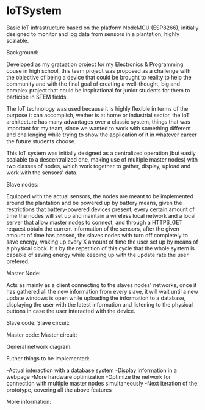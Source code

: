 # IoTSystem
Basic IoT infrastructure based on the platform NodeMCU (ESP8266), initially designed to monitor and log data from sensors in a plantation, highly scalable.

Background:

Developed as my gratuation project for my Electronics & Programming couse in high school, this team project was proposed as a challenge with the objective of being a device that could be brought to reality to help the community and with the final goal of creating a well-thought, big and complex project that could be inspirational for junior students for them to participe in STEM fields.

The IoT technology was used because it is highly flexible in terms of the purpose it can accomplish, wether is at home or industrial sector, the IoT architecture has many advantages over a classic system, things that was important for my team, since we wanted to work with something different and challenging while trying to show the application of it in whatever career the future students choose.    


This IoT system was initially designed as a centralized operation (but easily scalable to a descentralized one, making use of multiple master nodes) with two classes of nodes, which work together to gather, display, upload and work with the sensors' data.

Slave nodes:

Equipped with the actual sensors, the nodes are meant to be implemented around the plantation and be powered up by battery means, given the restrictions that battery-powered devices present, every certain amount of time the nodes will set up and maintain a wireless local network and a local server that allow master nodes to connect, and through a HTTPS_GET request obtain the current information of the sensors, after the given amount of time has passed, the slaves nodes with turn off completely to save energy, waking up every X amount of time the user set up by means of a physical clock. It's by the repetition of this cycle that the whole system is capable of saving energy while keeping up with the update rate the user prefered.

Master Node:

Acts as mainly as a client connecting to the slaves nodes' networks, once it has gathered all the new information from every slave, it will wait until a new update windows is open while uploading the information to a database, displaying the user with the latest information and listening to the physical buttons in case the user interacted with the device.

Slave code:
Slave circuit:

Master code:
Master circuit:

General network diagram:

Futher things to be implemented:

-Actual interaction with a database system
-Display information in a webpage
-More hardware optimization
-Optimize the network for connection with multiple master nodes simultaneously
-Next iteration of the prototype, covering all the above features

More information:
